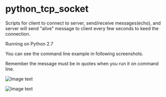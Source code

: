 # python_tcp_socket

Scripts for client to connect to server, send/receive messages(echo), and server will send "alive" message to client every few seconds to keed the connection.

Running on Python 2.7

You can see the command line example in following screenshots.

Remember the message must be in quotes when you run it on command line.
 
![Image text](https://raw.githubusercontent.com/michael-luk/images/master/python_server_cli.png)


![Image text](https://raw.githubusercontent.com/michael-luk/images/master/python_client_cli.png)
